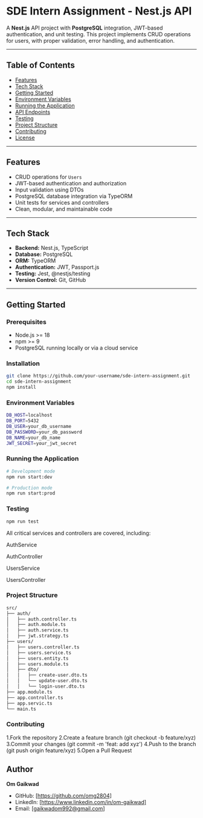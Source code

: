 # SDE Intern Assignment - Nest.js API

A **Nest.js** API project with **PostgreSQL** integration, JWT-based authentication, and unit testing. This project implements CRUD operations for users, with proper validation, error handling, and authentication.

---

## Table of Contents
- [Features](#features)
- [Tech Stack](#tech-stack)
- [Getting Started](#getting-started)
- [Environment Variables](#environment-variables)
- [Running the Application](#running-the-application)
- [API Endpoints](#api-endpoints)
- [Testing](#testing)
- [Project Structure](#project-structure)
- [Contributing](#contributing)
- [License](#license)

---

## Features
- CRUD operations for `Users`
- JWT-based authentication and authorization
- Input validation using DTOs
- PostgreSQL database integration via TypeORM
- Unit tests for services and controllers
- Clean, modular, and maintainable code

---

## Tech Stack
- **Backend:** Nest.js, TypeScript
- **Database:** PostgreSQL
- **ORM:** TypeORM
- **Authentication:** JWT, Passport.js
- **Testing:** Jest, @nestjs/testing
- **Version Control:** Git, GitHub

---

## Getting Started

### Prerequisites
- Node.js >= 18
- npm >= 9
- PostgreSQL running locally or via a cloud service

### Installation
```bash
git clone https://github.com/your-username/sde-intern-assignment.git
cd sde-intern-assignment
npm install
```

### Environment Variables
```bash
DB_HOST=localhost
DB_PORT=5432
DB_USER=your_db_username
DB_PASSWORD=your_db_password
DB_NAME=your_db_name
JWT_SECRET=your_jwt_secret
```

### Running the Application
```bash
# Development mode
npm run start:dev

# Production mode
npm run start:prod
```

### Testing
```bash
npm run test
```
All critical services and controllers are covered, including:

AuthService

AuthController

UsersService

UsersController

### Project Structure
```bash
src/
├── auth/
│   ├── auth.controller.ts
│   ├── auth.module.ts
│   ├── auth.service.ts
│   ├── jwt.strategy.ts
├── users/
│   ├── users.controller.ts
│   ├── users.service.ts
│   ├── users.entity.ts
│   ├── users.module.ts
│   ├── dto/
│   │   ├── create-user.dto.ts
│   │   └── update-user.dto.ts
│   │   └── login-user.dto.ts
├── app.module.ts
├── app.controller.ts
├── app.servic.ts
└── main.ts
```

### Contributing

1.Fork the repository
2.Create a feature branch (git checkout -b feature/xyz)
3.Commit your changes (git commit -m 'feat: add xyz')
4.Push to the branch (git push origin feature/xyz)
5.Open a Pull Request

## Author
 **Om Gaikwad**
- GitHub: [https://github.com/omg2804]
- LinkedIn: [https://www.linkedin.com/in/om-gaikwad]
- Email: [gaikwadom992@gmail.com]